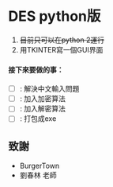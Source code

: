 DES python版 
============
1. ~~目前只可以在python 2運行~~ 
2. 用TKINTER寫一個GUI界面

#### 接下來要做的事：

- [ ] : 解決中文輸入問題
- [ ] : 加入加密算法
- [ ] : 加入解密算法
- [ ] : 打包成exe

致謝
----
  * BurgerTown
  * 劉春林 老師